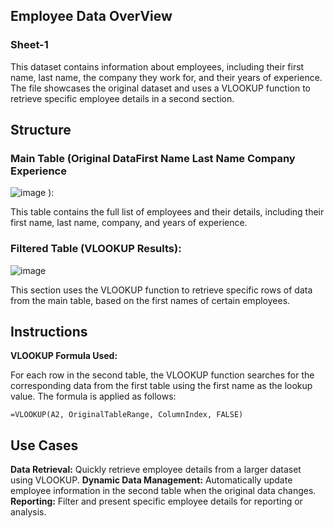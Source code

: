 ## Employee Data OverView 

### Sheet-1

This dataset contains information about employees, including their first name, last name, the company they work for, and their years of experience. The file showcases the original dataset and uses a VLOOKUP function to retrieve specific employee details in a second section.

## Structure

### Main Table (Original DataFirst Name	Last Name	Company	Experience

![image](https://github.com/user-attachments/assets/760488bb-c69e-4547-b20c-c96f34ce66a3)
):

This table contains the full list of employees and their details, including their first name, last name, company, and years of experience.

### Filtered Table (VLOOKUP Results):
		

![image](https://github.com/user-attachments/assets/0840809b-ceb5-4017-8c39-497e786524a9)

	
This section uses the VLOOKUP function to retrieve specific rows of data from the main table, based on the first names of certain employees.

## Instructions

**VLOOKUP Formula Used:**

For each row in the second table, the VLOOKUP function searches for the corresponding data from the first table using the first name as the lookup value. The formula is applied as follows:

`=VLOOKUP(A2, OriginalTableRange, ColumnIndex, FALSE)`


## Use Cases

**Data Retrieval:** Quickly retrieve employee details from a larger dataset using VLOOKUP.
**Dynamic Data Management:** Automatically update employee information in the second table when the original data changes.
**Reporting:** Filter and present specific employee details for reporting or analysis.





